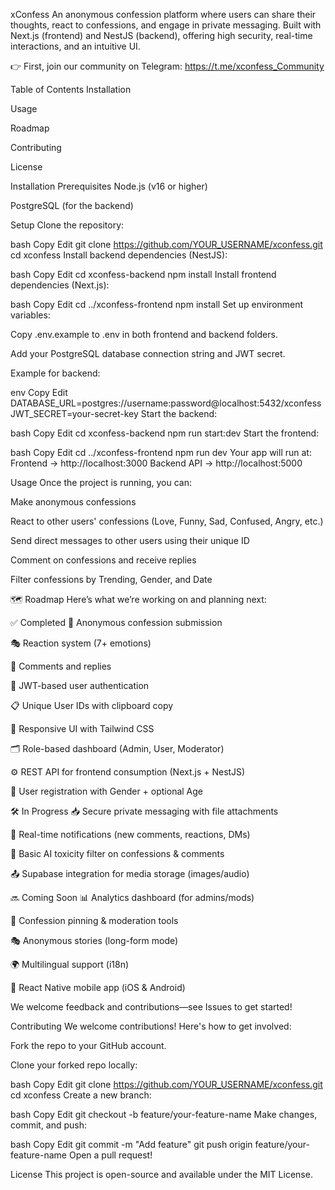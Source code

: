 xConfess
An anonymous confession platform where users can share their thoughts, react to confessions, and engage in private messaging. Built with Next.js (frontend) and NestJS (backend), offering high security, real-time interactions, and an intuitive UI.

👉 First, join our community on Telegram: https://t.me/xconfess_Community

Table of Contents
Installation

Usage

Roadmap

Contributing

License

Installation
Prerequisites
Node.js (v16 or higher)

PostgreSQL (for the backend)

Setup
Clone the repository:

bash
Copy
Edit
git clone https://github.com/YOUR_USERNAME/xconfess.git
cd xconfess
Install backend dependencies (NestJS):

bash
Copy
Edit
cd xconfess-backend
npm install
Install frontend dependencies (Next.js):

bash
Copy
Edit
cd ../xconfess-frontend
npm install
Set up environment variables:

Copy .env.example to .env in both frontend and backend folders.

Add your PostgreSQL database connection string and JWT secret.

Example for backend:

env
Copy
Edit
DATABASE_URL=postgres://username:password@localhost:5432/xconfess
JWT_SECRET=your-secret-key
Start the backend:

bash
Copy
Edit
cd xconfess-backend
npm run start:dev
Start the frontend:

bash
Copy
Edit
cd ../xconfess-frontend
npm run dev
Your app will run at:
Frontend → http://localhost:3000
Backend API → http://localhost:5000

Usage
Once the project is running, you can:

Make anonymous confessions

React to other users' confessions (Love, Funny, Sad, Confused, Angry, etc.)

Send direct messages to other users using their unique ID

Comment on confessions and receive replies

Filter confessions by Trending, Gender, and Date

🗺️ Roadmap
Here’s what we’re working on and planning next:

✅ Completed
🎉 Anonymous confession submission

🎭 Reaction system (7+ emotions)

💬 Comments and replies

🔐 JWT-based user authentication

📋 Unique User IDs with clipboard copy

🎨 Responsive UI with Tailwind CSS

🗂️ Role-based dashboard (Admin, User, Moderator)

⚙️ REST API for frontend consumption (Next.js + NestJS)

🪪 User registration with Gender + optional Age

🛠️ In Progress
📥 Secure private messaging with file attachments

📢 Real-time notifications (new comments, reactions, DMs)

🧠 Basic AI toxicity filter on confessions & comments

📤 Supabase integration for media storage (images/audio)

🔜 Coming Soon
📊 Analytics dashboard (for admins/mods)

📌 Confession pinning & moderation tools

🎭 Anonymous stories (long-form mode)

🌍 Multilingual support (i18n)

📱 React Native mobile app (iOS & Android)

We welcome feedback and contributions—see Issues to get started!

Contributing
We welcome contributions! Here's how to get involved:

Fork the repo to your GitHub account.

Clone your forked repo locally:

bash
Copy
Edit
git clone https://github.com/YOUR_USERNAME/xconfess.git
cd xconfess
Create a new branch:

bash
Copy
Edit
git checkout -b feature/your-feature-name
Make changes, commit, and push:

bash
Copy
Edit
git commit -m "Add feature"
git push origin feature/your-feature-name
Open a pull request!

License
This project is open-source and available under the MIT License.
